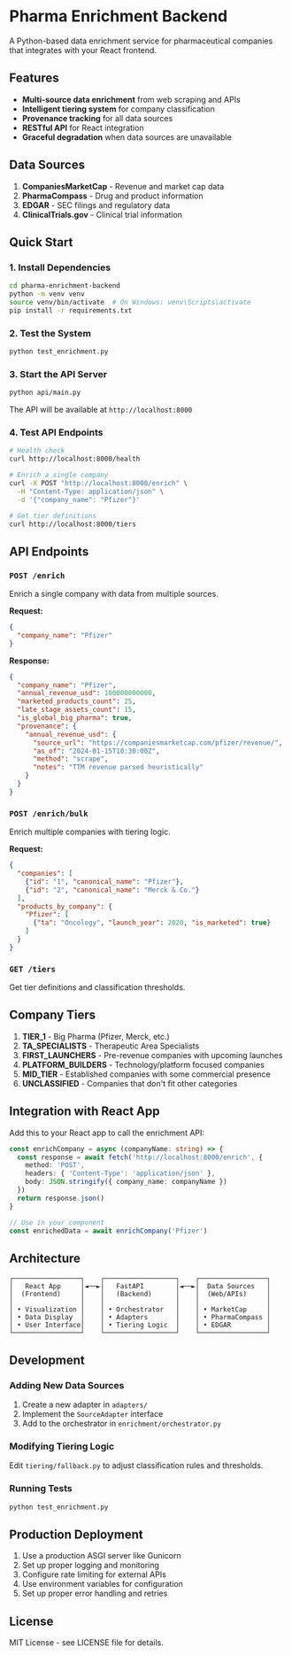 # Pharma Enrichment Backend

A Python-based data enrichment service for pharmaceutical companies that integrates with your React frontend.

## Features

- **Multi-source data enrichment** from web scraping and APIs
- **Intelligent tiering system** for company classification
- **Provenance tracking** for all data sources
- **RESTful API** for React integration
- **Graceful degradation** when data sources are unavailable

## Data Sources

1. **CompaniesMarketCap** - Revenue and market cap data
2. **PharmaCompass** - Drug and product information
3. **EDGAR** - SEC filings and regulatory data
4. **ClinicalTrials.gov** - Clinical trial information

## Quick Start

### 1. Install Dependencies

```bash
cd pharma-enrichment-backend
python -m venv venv
source venv/bin/activate  # On Windows: venv\Scripts\activate
pip install -r requirements.txt
```

### 2. Test the System

```bash
python test_enrichment.py
```

### 3. Start the API Server

```bash
python api/main.py
```

The API will be available at `http://localhost:8000`

### 4. Test API Endpoints

```bash
# Health check
curl http://localhost:8000/health

# Enrich a single company
curl -X POST "http://localhost:8000/enrich" \
  -H "Content-Type: application/json" \
  -d '{"company_name": "Pfizer"}'

# Get tier definitions
curl http://localhost:8000/tiers
```

## API Endpoints

### `POST /enrich`
Enrich a single company with data from multiple sources.

**Request:**
```json
{
  "company_name": "Pfizer"
}
```

**Response:**
```json
{
  "company_name": "Pfizer",
  "annual_revenue_usd": 100000000000,
  "marketed_products_count": 25,
  "late_stage_assets_count": 15,
  "is_global_big_pharma": true,
  "provenance": {
    "annual_revenue_usd": {
      "source_url": "https://companiesmarketcap.com/pfizer/revenue/",
      "as_of": "2024-01-15T10:30:00Z",
      "method": "scrape",
      "notes": "TTM revenue parsed heuristically"
    }
  }
}
```

### `POST /enrich/bulk`
Enrich multiple companies with tiering logic.

**Request:**
```json
{
  "companies": [
    {"id": "1", "canonical_name": "Pfizer"},
    {"id": "2", "canonical_name": "Merck & Co."}
  ],
  "products_by_company": {
    "Pfizer": [
      {"ta": "Oncology", "launch_year": 2020, "is_marketed": true}
    ]
  }
}
```

### `GET /tiers`
Get tier definitions and classification thresholds.

## Company Tiers

1. **TIER_1** - Big Pharma (Pfizer, Merck, etc.)
2. **TA_SPECIALISTS** - Therapeutic Area Specialists
3. **FIRST_LAUNCHERS** - Pre-revenue companies with upcoming launches
4. **PLATFORM_BUILDERS** - Technology/platform focused companies
5. **MID_TIER** - Established companies with some commercial presence
6. **UNCLASSIFIED** - Companies that don't fit other categories

## Integration with React App

Add this to your React app to call the enrichment API:

```typescript
const enrichCompany = async (companyName: string) => {
  const response = await fetch('http://localhost:8000/enrich', {
    method: 'POST',
    headers: { 'Content-Type': 'application/json' },
    body: JSON.stringify({ company_name: companyName })
  })
  return response.json()
}

// Use in your component
const enrichedData = await enrichCompany('Pfizer')
```

## Architecture

```
┌─────────────────┐    ┌──────────────────┐    ┌─────────────────┐
│   React App     │◄──►│   FastAPI        │◄──►│  Data Sources   │
│  (Frontend)     │    │   (Backend)      │    │  (Web/APIs)     │
│                 │    │                  │    │                 │
│ • Visualization │    │ • Orchestrator   │    │ • MarketCap     │
│ • Data Display  │    │ • Adapters       │    │ • PharmaCompass │
│ • User Interface│    │ • Tiering Logic  │    │ • EDGAR         │
└─────────────────┘    └──────────────────┘    └─────────────────┘
```

## Development

### Adding New Data Sources

1. Create a new adapter in `adapters/`
2. Implement the `SourceAdapter` interface
3. Add to the orchestrator in `enrichment/orchestrator.py`

### Modifying Tiering Logic

Edit `tiering/fallback.py` to adjust classification rules and thresholds.

### Running Tests

```bash
python test_enrichment.py
```

## Production Deployment

1. Use a production ASGI server like Gunicorn
2. Set up proper logging and monitoring
3. Configure rate limiting for external APIs
4. Use environment variables for configuration
5. Set up proper error handling and retries

## License

MIT License - see LICENSE file for details.
